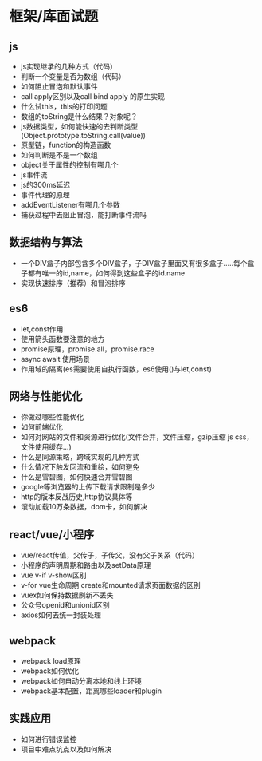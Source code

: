 # 框架/库面试题

## js
- js实现继承的几种方式（代码）
- 判断一个变量是否为数组（代码）
- 如何阻止冒泡和默认事件
- call apply区别以及call bind apply 的原生实现
- 什么试this，this的打印问题
- 数组的toString是什么结果？对象呢？
- js数据类型，如何能快速的去判断类型(Object.prototype.toString.call(value))
- 原型链，function的构造函数
- 如何判断是不是一个数组
- object关于属性的控制有哪几个
- js事件流
- js的300ms延迟
- 事件代理的原理
- addEventListener有哪几个参数
- 捕获过程中去阻止冒泡，能打断事件流吗

## 数据结构与算法
- 一个DIV盒子内部包含多个DIV盒子，子DIV盒子里面又有很多盒子.....每个盒子都有唯一的id,name，如何得到这些盒子的id.name
- 实现快速排序（推荐）和冒泡排序

## es6
- let,const作用
- 使用箭头函数要注意的地方
- promise原理，promise.all，promise.race
- async await 使用场景
- 作用域的隔离(es需要使用自执行函数，es6使用()与let,const)

## 网络与性能优化
- 你做过哪些性能优化
- 如何前端优化
- 如何对网站的文件和资源进行优化(文件合并，文件压缩，gzip压缩 js css， 文件使用缓存...)
- 什么是同源策略，跨域实现的几种方式
- 什么情况下触发回流和重绘，如何避免
- 什么是雪碧图，如何快速合并雪碧图
- google等浏览器的上传下载请求限制是多少
- http的版本反战历史,http协议具体等
- 滚动加载10万条数据，dom卡，如何解决


## react/vue/小程序
- vue/react传值，父传子，子传父，没有父子关系（代码）
- 小程序的声明周期和路由以及setData原理
- vue v-if v-show区别
- v-for vue生命周期 create和mounted请求页面数据的区别
- vuex如何保持数据刷新不丢失
- 公众号openid和unionid区别
- axios如何去统一封装处理

## webpack
- webpack load原理
- webpack如何优化
- webpack如何自动分离本地和线上环境
- webpack基本配置，距离哪些loader和plugin


## 实践应用
- 如何进行错误监控
- 项目中难点坑点以及如何解决
